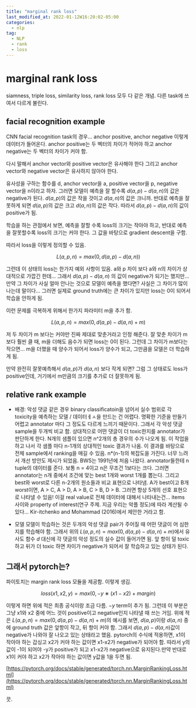 ```yaml
---
title: "marginal rank loss"
last_modified_at: 2022-01-12W16:20:02-05:00
categories:
  - nlp
tag:
  - NLP
  - rank
  - loss
---
```


# marginal rank loss

siamness, triple loss, similarity loss, rank loss 모두 다 같은 개념. 다른 task에 쓰여서 다르게 불린다. 

## facial recognition example

CNN facial recognition task의 경우... anchor positive, anchor negative 이렇게 데이터가 들어온다. anchor positive는 두 벡터의 차이가 적어야 하고 anchor negative는 두 벡터의 차이가 커야 함. 

다시 말해서 anchor vector와 positive vector은 유사해야 한다 그리고 anchor vector와 negative vector은 유사하지 않아야 한다. 

유사성을 구하는 함수를 d, anchor vector을 a, positive vector을 p, negative vector을 n이라고 하자. 그러면 모델이 예측을 잘 할수록 $d(a, p)  - d(a, n)$의 값은 negative가 된다. $d(a, p)$의 값은 작을 것이고 $d(a, n)$의 값은 크니까. 반대로 예측을 잘못하게 되면 $d(a, p)$의 값은 크고 $d(a, n)$의 값은 작다. 따라서 $d(a, p)  - d(a, n)$의 값이 positive가 됨.

학습을 하는 관점에서 보면, 예측을 잘할 수록 loss의 크기는 작아야 하고, 반대로 예측을 잘못할수록 loss의 크기는 커야 한다. 그 값을 바탕으로 gradient descent을 구함.

따라서 loss을 이렇게 정의할 수 있음. 

$$
L(a, p, n) = max( 0, d(a, p) - d(a, n) )
$$

그런데 이 상태의 loss는 한가지 예외 사항이 있음. a와 p 차이 보다 a와 n의 차이가 상대적으로 가깝긴 한데... 그래서 $d(a, p) - d(a, n)$ 의 값이 negative가 되기는 했지만... 만약 그 차이가 사실 얼마 안나는 것으로 모델이 예측을 했다면? 사실은 그 차이가 많이 나는데 말이다... 그러면 실제로 ground truth에는 큰  차이가 있지만 loss는 0이 되어서 학습을 안하게 됨. 

이런 문제를 극복하게 위해서 한가지 파라미터 m을 추가 함. 

$$
L(a, p, n) = max( 0, d(a, p) - d(a, n) + m )
$$

저 두 차이가 m 보다는 커야만 진짜 제대로 맞춘거라고 인정 해준다. 잘 맞춘 차이가 m보다 훨씬 클 때, m을 더해도 음수가 되면 loss는 0이 된다. 그런데 그 차이가 m보다는 작으면... m을 더했을 때 양수가 되어서 loss가 양수가 되고, 그만큼을 모델은 더 학습하게 됨. 

만약 완전히 잘못예측해서 $d(a, p)$가 $d(a, n)$ 보다 작게 되면? 그럼 그 상태로도 loss가 positive인데, 거기에서 m만큼의 크기를 추가로 더 잘못하게 됨. 

## relative rank example
* 배경: 
악성 댓글 같은 경우 binary classificatoin을 넘어서 실수 범위로 각 toxicity을 예측하는 모델 / 데이터ㅔㅅ을 만드는 건 어렵다. 명확한 기준을 만들기 어렵고 annotator 마다 그 정도도 다르게 느끼기 때문이다. 그래서 각 악성 댓글 sample을 두개씩 비교 함. 상대적으로 어떤 댓글이 더 toxic한지를 annotator가 판단하게 한다. N개의 샘플이 있으면 n^2개의 총 경우의 수가 나오게 됨. 이 작업을 하고 나서 각 샘플 마다 n-1개의 상대적인 toxic 결과가 나옴. 이 결과를 바탕으로 전체 sample에서 ranking을 매길 수 있음. n*(n-1)의 복잡도을 가진다. 너무 느려서 개선 방안도 제시가 되었음. BWS는 1991년에 처음 나왔다. annotator들한테 n tuple의 데이터를 준다. 보통 n = 4이고 n은 무조건 1보다는 크다. 그러면 annotator는 n개 중에서 조건에 맞는 best 1개와 worst 1개를 뽑는다. 그리고 best와 worst로 다른 n-2개의 원소들과 비교 표현으로 나타냄. A가 best이고 B개 worst이면, A > C, A > D, A > B, C > B, D > B. 그러면 항상 5개의 선호 표현으로 나타낼 수 있음! 이걸 real value로 전체 데이터에 대해서 나타내는건... items 사이와 property of interest(연구 주제. 지금 우리는 악플 정도)에 따라 계산될 수 있다... Kir-itchenko and Mohammad (2016)에서 제안한 거라고 함.

* 모델
모델이 학습하는 것은 두개의 악성 댓글 pair가 주어질 때 어떤 댓글이 어 심한지를 학습해야 함. 그래서 위의 
$L(a, p, n) = max( 0, d(a, p) - d(a, n) + m )$에서 유사도 함수 $d$ 대신에 각 댓글의 악성 정도의 실수 값이 들어가면 됨. 앞 항이 덜 toxic하고 뒤가 더 toxic 하면 차이가 negative가 되어서 잘 학습하고 있는 상태가 된다.


## 그래서 pytorch는?

파이토치는 margin rank loss 모듈을 제공함. 이렇게 생김. 

$$
loss(x1,x2,y)=max(0,−y∗(x1−x2)+margin)
$$

이렇게 하면 위에 적은 최종 공식이랑 조금 다름. $-y$ term이 추가 됨. 그런데 이 부분은 그냥 x1와 x2 중에 어느 것이 positive이고 negative인지 나타낼 때 쓰는 거임. 
위에 적은 $L(a, p, n) = max( 0, d(a, p) - d(a, n) + m )$의 예시를 보면, $d(a, p)$이랑 $d(a, n)$ 중에 ground truth 값은 앞항이 작고, 뒤 항이 커야 함. 그래서 $d(a, p) - d(a, n)$값이 negative가 나와야 잘 나오고 있는 상태라고 했음. pytorch의 수식에 적용하면, x1이 작아야 하는 갑싱고 x2가 커야 하는 값이면 x1-x2가 negative가 되어야 함. 따라서 y의 값이 -1이 되어야 -y가 positive가 되고 x1-x2가 negative으로 유지된다.만약 반대로 x1이 커야 하고 x2가 작아야 하는 값이면 y값을 1을 두면 됨. 

[https://pytorch.org/docs/stable/generated/torch.nn.MarginRankingLoss.html](https://pytorch.org/docs/stable/generated/torch.nn.MarginRankingLoss.html)




끗.